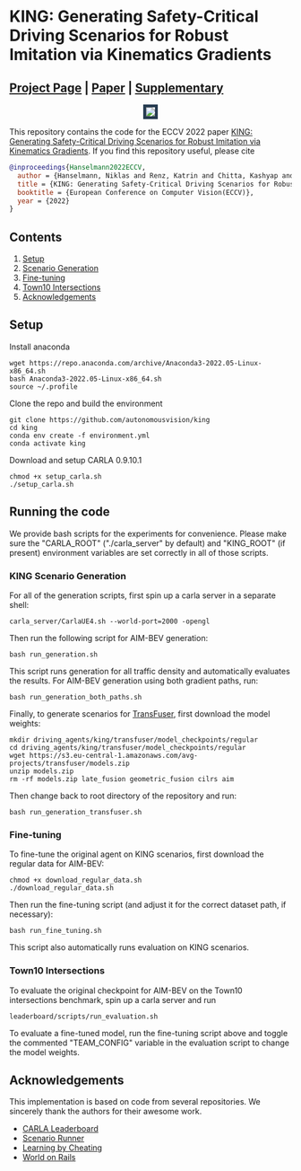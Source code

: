 # KING: Generating Safety-Critical Driving Scenarios for Robust Imitation via Kinematics Gradients

## [Project Page](https://lasnik.github.io/king/) | [Paper](https://arxiv.org/pdf/2204.13683.pdf) | [Supplementary](https://lasnik.github.io/king/data/docs/KING_supplementary.pdf)

<div style="text-align: center">
  <img style="border:5px solid #263b50;" src="./assets/animated_teaser_h264.gif"/>
</div>
<!-- <img src="./assets/animated_teaser_h264.gif"> -->

This repository contains the code for the ECCV 2022 paper [KING: Generating Safety-Critical Driving Scenarios for Robust Imitation via Kinematics Gradients](https://arxiv.org/pdf/2204.13683.pdf). If you find this repository useful, please cite
```bibtex
@inproceedings{Hanselmann2022ECCV,
  author = {Hanselmann, Niklas and Renz, Katrin and Chitta, Kashyap and Bhattacharyya, Apratim and Geiger, Andreas},
  title = {KING: Generating Safety-Critical Driving Scenarios for Robust Imitation via Kinematics Gradients},
  booktitle = {European Conference on Computer Vision(ECCV)},
  year = {2022}
}
```

## Contents
1. [Setup](#setup)
3. [Scenario Generation](#data-generation)
4. [Fine-tuning](#training)
5. [Town10 Intersections](#evaluation)
7. [Acknowledgements](#acknowledgements)

## Setup
Install anaconda
```Shell
wget https://repo.anaconda.com/archive/Anaconda3-2022.05-Linux-x86_64.sh
bash Anaconda3-2022.05-Linux-x86_64.sh
source ~/.profile
```

Clone the repo and build the environment

```Shell
git clone https://github.com/autonomousvision/king
cd king
conda env create -f environment.yml
conda activate king
```

Download and setup CARLA 0.9.10.1
```Shell
chmod +x setup_carla.sh
./setup_carla.sh
```

## Running the code
We provide bash scripts for the experiments for convenience. Please make sure the "CARLA_ROOT" ("./carla_server" by default) and "KING_ROOT" (if present) environment variables are set correctly in all of those scripts.

### KING Scenario Generation
For all of the generation scripts, first spin up a carla server in a separate shell:
```Shell
carla_server/CarlaUE4.sh --world-port=2000 -opengl
```
Then run the following script for AIM-BEV generation:
```Shell
bash run_generation.sh
```
This script runs generation for all traffic density and automatically evaluates the results.
For AIM-BEV generation using both gradient paths, run:
```Shell
bash run_generation_both_paths.sh
```
Finally, to generate scenarios for [TransFuser](https://github.com/autonomousvision/transfuser), first download the model weights:
```Shell
mkdir driving_agents/king/transfuser/model_checkpoints/regular
cd driving_agents/king/transfuser/model_checkpoints/regular
wget https://s3.eu-central-1.amazonaws.com/avg-projects/transfuser/models.zip
unzip models.zip
rm -rf models.zip late_fusion geometric_fusion cilrs aim
```
Then change back to root directory of the repository and run:
```Shell
bash run_generation_transfuser.sh
```

### Fine-tuning
To fine-tune the original agent on KING scenarios, first download the regular data for AIM-BEV:
```
chmod +x download_regular_data.sh
./download_regular_data.sh
```
Then run the fine-tuning script (and adjust it for the correct dataset path, if necessary):
```
bash run_fine_tuning.sh
```
This script also automatically runs evaluation on KING scenarios.

### Town10 Intersections 
To evaluate the original checkpoint for AIM-BEV on the Town10 intersections benchmark, spin up a carla server and run
```Shell
leaderboard/scripts/run_evaluation.sh
```
To evaluate a fine-tuned model, run the fine-tuning script above and toggle the commented "TEAM_CONFIG" variable in the evaluation script to change the model weights.

## Acknowledgements
This implementation is based on code from several repositories. We sincerely thank the authors for their awesome work.
- [CARLA Leaderboard](https://github.com/carla-simulator/leaderboard)
- [Scenario Runner](https://github.com/carla-simulator/scenario_runner)
- [Learning by Cheating](https://github.com/dotchen/LearningByCheating)
- [World on Rails](https://github.com/dotchen/WorldOnRails)